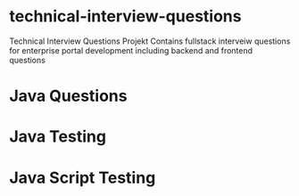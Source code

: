 technical-interview-questions
=============================

Technical Interview Questions Projekt Contains fullstack interveiw questions for enterprise portal development including backend and frontend questions

Java Questions
==



Java Testing
== 


Java Script Testing
==

